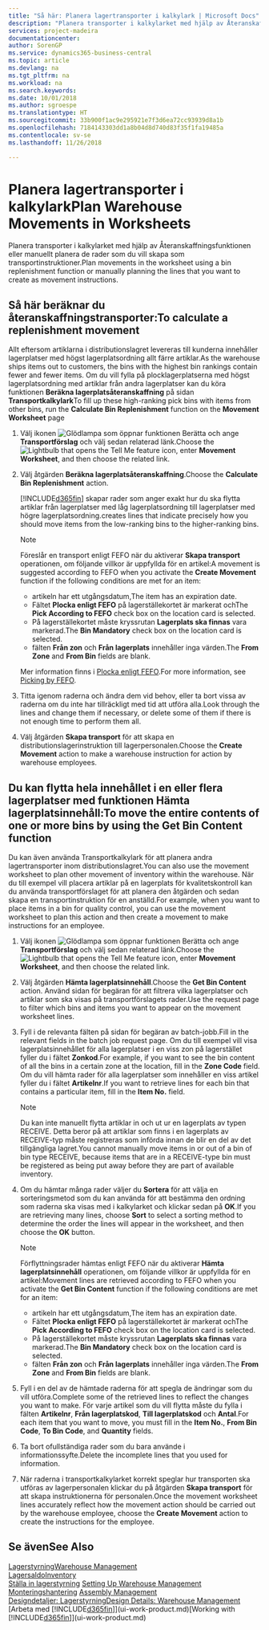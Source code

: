 ```yaml
---
title: "Så här: Planera lagertransporter i kalkylark | Microsoft Docs"
description: "Planera transporter i kalkylarket med hjälp av Återanskaffningsfunktionen eller manuellt planera de rader som du vill skapa som transportinstruktioner."
services: project-madeira
documentationcenter: 
author: SorenGP
ms.service: dynamics365-business-central
ms.topic: article
ms.devlang: na
ms.tgt_pltfrm: na
ms.workload: na
ms.search.keywords: 
ms.date: 10/01/2018
ms.author: sgroespe
ms.translationtype: HT
ms.sourcegitcommit: 33b900f1ac9e295921e7f3d6ea72cc93939d8a1b
ms.openlocfilehash: 7184143303dd1a8b04d8d740d83f35f1fa19485a
ms.contentlocale: sv-se
ms.lasthandoff: 11/26/2018

---
```

# <a name="plan-warehouse-movements-in-worksheets"></a><span data-ttu-id="839fe-103">Planera lagertransporter i kalkylark</span><span class="sxs-lookup"><span data-stu-id="839fe-103">Plan Warehouse Movements in Worksheets</span></span>
<span data-ttu-id="839fe-104">Planera transporter i kalkylarket med hjälp av Återanskaffningsfunktionen eller manuellt planera de rader som du vill skapa som transportinstruktioner.</span><span class="sxs-lookup"><span data-stu-id="839fe-104">Plan movements in the worksheet using a bin replenishment function or manually planning the lines that you want to create as movement instructions.</span></span>  

## <a name="to-calculate-a-replenishment-movement"></a><span data-ttu-id="839fe-105">Så här beräknar du återanskaffningstransporter:</span><span class="sxs-lookup"><span data-stu-id="839fe-105">To calculate a replenishment movement</span></span>  
<span data-ttu-id="839fe-106">Allt eftersom artiklarna i distributionslagret levereras till kunderna innehåller lagerplatser med högst lagerplatsordning allt färre artiklar.</span><span class="sxs-lookup"><span data-stu-id="839fe-106">As the warehouse ships items out to customers, the bins with the highest bin rankings contain fewer and fewer items.</span></span> <span data-ttu-id="839fe-107">Om du vill fylla på plocklagerplatserna med högst lagerplatsordning med artiklar från andra lagerplatser kan du köra funktionen **Beräkna lagerplatsåteranskaffning** på sidan **Transportkalkylark**</span><span class="sxs-lookup"><span data-stu-id="839fe-107">To fill up these high-ranking pick bins with items from other bins, run the **Calculate Bin Replenishment** function on the **Movement Worksheet** page</span></span>

1.  <span data-ttu-id="839fe-108">Välj ikonen ![Glödlampa som öppnar funktionen Berätta](media/ui-search/search_small.png "Berätta vad du vill göra") och ange **Transportförslag** och välj sedan relaterad länk.</span><span class="sxs-lookup"><span data-stu-id="839fe-108">Choose the ![Lightbulb that opens the Tell Me feature](media/ui-search/search_small.png "Tell me what you want to do") icon, enter **Movement Worksheet**, and then choose the related link.</span></span>  
2.  <span data-ttu-id="839fe-109">Välj åtgärden **Beräkna lagerplatsåteranskaffning**.</span><span class="sxs-lookup"><span data-stu-id="839fe-109">Choose the **Calculate Bin Replenishment** action.</span></span>  

    [!INCLUDE[d365fin](includes/d365fin_md.md)] <span data-ttu-id="839fe-110">skapar rader som anger exakt hur du ska flytta artiklar från lagerplatser med låg lagerplatsordning till lagerplatser med högre lagerplatsordning.</span><span class="sxs-lookup"><span data-stu-id="839fe-110">creates lines that indicate precisely how you should move items from the low-ranking bins to the higher-ranking bins.</span></span>  

    > [!NOTE]  
    >  <span data-ttu-id="839fe-111">Föreslår en transport enligt FEFO när du aktiverar **Skapa transport** operationen, om följande villkor är uppfyllda för en artikel:</span><span class="sxs-lookup"><span data-stu-id="839fe-111">A movement is suggested according to FEFO when you activate the **Create Movement** function if the following conditions are met for an item:</span></span>  
    >   
    >  -   <span data-ttu-id="839fe-112">artikeln har ett utgångsdatum,</span><span class="sxs-lookup"><span data-stu-id="839fe-112">The item has an expiration date.</span></span>  
    > -   <span data-ttu-id="839fe-113">Fältet **Plocka enligt FEFO** på lagerställekortet är markerat och</span><span class="sxs-lookup"><span data-stu-id="839fe-113">The **Pick According to FEFO** check box on the location card is selected.</span></span>  
    > -   <span data-ttu-id="839fe-114">På lagerställekortet måste kryssrutan **Lagerplats ska finnas** vara markerad.</span><span class="sxs-lookup"><span data-stu-id="839fe-114">The **Bin Mandatory** check box on the location card is selected.</span></span>  
    > -   <span data-ttu-id="839fe-115">fälten **Från zon** och **Från lagerplats** innehåller inga värden.</span><span class="sxs-lookup"><span data-stu-id="839fe-115">The **From Zone** and **From Bin** fields are blank.</span></span>  

    <span data-ttu-id="839fe-116">Mer information finns i [Plocka enligt FEFO](warehouse-picking-by-fefo.md).</span><span class="sxs-lookup"><span data-stu-id="839fe-116">For more information, see [Picking by FEFO](warehouse-picking-by-fefo.md).</span></span>  

3.  <span data-ttu-id="839fe-117">Titta igenom raderna och ändra dem vid behov, eller ta bort vissa av raderna om du inte har tillräckligt med tid att utföra alla.</span><span class="sxs-lookup"><span data-stu-id="839fe-117">Look through the lines and change them if necessary, or delete some of them if there is not enough time to perform them all.</span></span>  
4.  <span data-ttu-id="839fe-118">Välj åtgärden **Skapa transport** för att skapa en distributionslagerinstruktion till lagerpersonalen.</span><span class="sxs-lookup"><span data-stu-id="839fe-118">Choose the **Create Movement** action to make a warehouse instruction for action by warehouse employees.</span></span>  

## <a name="to-move-the-entire-contents-of-one-or-more-bins-by-using-the-get-bin-content-function"></a><span data-ttu-id="839fe-119">Du kan flytta hela innehållet i en eller flera lagerplatser med funktionen Hämta lagerplatsinnehåll:</span><span class="sxs-lookup"><span data-stu-id="839fe-119">To move the entire contents of one or more bins by using the Get Bin Content function</span></span>  
<span data-ttu-id="839fe-120">Du kan även använda Transportkalkylark för att planera andra lagertransporter inom distributionslagret.</span><span class="sxs-lookup"><span data-stu-id="839fe-120">You can also use the movement worksheet to plan other movement of inventory within the warehouse.</span></span> <span data-ttu-id="839fe-121">När du till exempel vill placera artiklar på en lagerplats för kvalitetskontroll kan du använda transportförslaget för att planera den åtgärden och sedan skapa en transportinstruktion för en anställd.</span><span class="sxs-lookup"><span data-stu-id="839fe-121">For example, when you want to place items in a bin for quality control, you can use the movement worksheet to plan this action and then create a movement to make instructions for an employee.</span></span>  

1.  <span data-ttu-id="839fe-122">Välj ikonen ![Glödlampa som öppnar funktionen Berätta](media/ui-search/search_small.png "Berätta vad du vill göra") och ange **Transportförslag** och välj sedan relaterad länk.</span><span class="sxs-lookup"><span data-stu-id="839fe-122">Choose the ![Lightbulb that opens the Tell Me feature](media/ui-search/search_small.png "Tell me what you want to do") icon, enter **Movement Worksheet**, and then choose the related link.</span></span>  
2.  <span data-ttu-id="839fe-123">Välj åtgärden **Hämta lagerplatsinnehåll**.</span><span class="sxs-lookup"><span data-stu-id="839fe-123">Choose the **Get Bin Content** action.</span></span> <span data-ttu-id="839fe-124">Använd sidan för begäran för att filtrera vilka lagerplatser och artiklar som ska visas på transportförslagets rader.</span><span class="sxs-lookup"><span data-stu-id="839fe-124">Use the request page to filter which bins and items you want to appear on the movement worksheet lines.</span></span>  
3.  <span data-ttu-id="839fe-125">Fyll i de relevanta fälten på sidan för begäran av batch-jobb.</span><span class="sxs-lookup"><span data-stu-id="839fe-125">Fill in the relevant fields in the batch job request page.</span></span> <span data-ttu-id="839fe-126">Om du till exempel vill visa lagerplatsinnehållet för alla lagerplatser i en viss zon på lagerstället fyller du i fältet **Zonkod**.</span><span class="sxs-lookup"><span data-stu-id="839fe-126">For example, if you want to see the bin content of all the bins in a certain zone at the location, fill in the **Zone Code** field.</span></span> <span data-ttu-id="839fe-127">Om du vill hämta rader för alla lagerplatser som innehåller en viss artikel fyller du i fältet **Artikelnr**.</span><span class="sxs-lookup"><span data-stu-id="839fe-127">If you want to retrieve lines for each bin that contains a particular item, fill in the **Item No.** field.</span></span>  

    > [!NOTE]  
    >  <span data-ttu-id="839fe-128">Du kan inte manuellt flytta artiklar in och ut ur en lagerplats av typen RECEIVE. Detta beror på att artiklar som finns i en lagerplats av RECEIVE-typ måste registreras som införda innan de blir en del av det tillgängliga lagret.</span><span class="sxs-lookup"><span data-stu-id="839fe-128">You cannot manually move items in or out of a bin of bin type RECEIVE, because items that are in a RECEIVE-type bin must be registered as being put away before they are part of available inventory.</span></span>  

4.  <span data-ttu-id="839fe-129">Om du hämtar många rader väljer du **Sortera** för att välja en sorteringsmetod som du kan använda för att bestämma den ordning som raderna ska visas med i kalkylarket och klickar sedan på **OK**.</span><span class="sxs-lookup"><span data-stu-id="839fe-129">If you are retrieving many lines, choose **Sort** to select a sorting method to determine the order the lines will appear in the worksheet, and then choose the **OK** button.</span></span>  

    > [!NOTE]  
    >  <span data-ttu-id="839fe-130">Förflyttningsrader hämtas enligt FEFO när du aktiverar **Hämta lagerplatsinnehåll** operationen, om följande villkor är uppfyllda för en artikel:</span><span class="sxs-lookup"><span data-stu-id="839fe-130">Movement lines are retrieved according to FEFO when you activate the **Get Bin Content** function if the following conditions are met for an item:</span></span>  
    >   
    >  -   <span data-ttu-id="839fe-131">artikeln har ett utgångsdatum,</span><span class="sxs-lookup"><span data-stu-id="839fe-131">The item has an expiration date.</span></span>  
    > -   <span data-ttu-id="839fe-132">Fältet **Plocka enligt FEFO** på lagerställekortet är markerat och</span><span class="sxs-lookup"><span data-stu-id="839fe-132">The **Pick According to FEFO** check box on the location card is selected.</span></span>  
    > -   <span data-ttu-id="839fe-133">På lagerställekortet måste kryssrutan **Lagerplats ska finnas** vara markerad.</span><span class="sxs-lookup"><span data-stu-id="839fe-133">The **Bin Mandatory** check box on the location card is selected.</span></span>  
    > -   <span data-ttu-id="839fe-134">fälten **Från zon** och **Från lagerplats** innehåller inga värden.</span><span class="sxs-lookup"><span data-stu-id="839fe-134">The **From Zone** and **From Bin** fields are blank.</span></span>  

5.  <span data-ttu-id="839fe-135">Fyll i en del av de hämtade raderna för att spegla de ändringar som du vill utföra.</span><span class="sxs-lookup"><span data-stu-id="839fe-135">Complete some of the retrieved lines to reflect the changes you want to make.</span></span> <span data-ttu-id="839fe-136">För varje artikel som du vill flytta måste du fylla i fälten **Artikelnr**, **Från lagerplatskod**, **Till lagerplatskod** och **Antal**.</span><span class="sxs-lookup"><span data-stu-id="839fe-136">For each item that you want to move, you must fill in the **Item No.**, **From Bin Code**, **To Bin Code**, and **Quantity** fields.</span></span>  
6.  <span data-ttu-id="839fe-137">Ta bort ofullständiga rader som du bara använde i informationssyfte.</span><span class="sxs-lookup"><span data-stu-id="839fe-137">Delete the incomplete lines that you used for information.</span></span>  
7.  <span data-ttu-id="839fe-138">När raderna i transportkalkylarket korrekt speglar hur transporten ska utföras av lagerpersonalen klickar du på åtgärden **Skapa transport** för att skapa instruktionerna för personalen.</span><span class="sxs-lookup"><span data-stu-id="839fe-138">Once the movement worksheet lines accurately reflect how the movement action should be carried out by the warehouse employee, choose the **Create Movement** action to create the instructions for the employee.</span></span>  

## <a name="see-also"></a><span data-ttu-id="839fe-139">Se även</span><span class="sxs-lookup"><span data-stu-id="839fe-139">See Also</span></span>  
[<span data-ttu-id="839fe-140">Lagerstyrning</span><span class="sxs-lookup"><span data-stu-id="839fe-140">Warehouse Management</span></span>](warehouse-manage-warehouse.md)  
[<span data-ttu-id="839fe-141">Lagersaldo</span><span class="sxs-lookup"><span data-stu-id="839fe-141">Inventory</span></span>](inventory-manage-inventory.md)  
<span data-ttu-id="839fe-142">[Ställa in lagerstyrning](warehouse-setup-warehouse.md)   </span><span class="sxs-lookup"><span data-stu-id="839fe-142">[Setting Up Warehouse Management](warehouse-setup-warehouse.md)   </span></span>  
<span data-ttu-id="839fe-143">[Monteringshantering](assembly-assemble-items.md)  </span><span class="sxs-lookup"><span data-stu-id="839fe-143">[Assembly Management](assembly-assemble-items.md)  </span></span>  
[<span data-ttu-id="839fe-144">Designdetaljer: Lagerstyrning</span><span class="sxs-lookup"><span data-stu-id="839fe-144">Design Details: Warehouse Management</span></span>](design-details-warehouse-management.md)  
<span data-ttu-id="839fe-145">[Arbeta med [!INCLUDE[d365fin](includes/d365fin_md.md)]](ui-work-product.md)</span><span class="sxs-lookup"><span data-stu-id="839fe-145">[Working with [!INCLUDE[d365fin](includes/d365fin_md.md)]](ui-work-product.md)</span></span>

